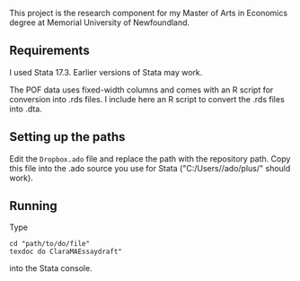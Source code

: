 This project is the research component for my Master of Arts in Economics degree at Memorial University of Newfoundland.

## Requirements

I used Stata 17.3. Earlier versions of Stata may work.

The POF data uses fixed-width columns and comes with an R script for conversion into .rds files. I include here an R script to convert the .rds files into .dta.

## Setting up the paths

Edit the `Dropbox.ado` file and replace the path with the repository path. Copy this file into the .ado source you use for Stata ("C:/Users/<your user>/ado/plus/" should work).

## Running

Type 
```
cd "path/to/do/file"
texdoc do ClaraMAEssaydraft"
```
into the Stata console.